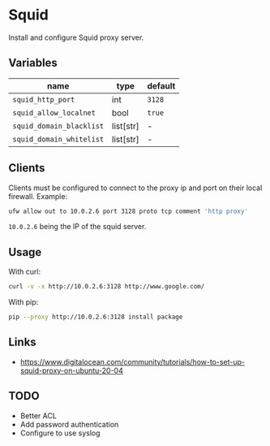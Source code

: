 # Squid

Install and configure Squid proxy server.

## Variables

| name                     | type      | default |
| ------------------------ | --------- | ------- |
| `squid_http_port`        | int       | `3128`  |
| `squid_allow_localnet`   | bool      | `true`  |
| `squid_domain_blacklist` | list[str] | -       |
| `squid_domain_whitelist` | list[str] | -       |

## Clients

Clients must be configured to connect to the proxy ip and port on their local
firewall. Example:

```bash
ufw allow out to 10.0.2.6 port 3128 proto tcp comment 'http proxy'
```

`10.0.2.6` being the IP of the squid server.

## Usage

With curl:

```bash
curl -v -x http://10.0.2.6:3128 http://www.google.com/
```

With pip:

```bash
pip --proxy http://10.0.2.6:3128 install package
```

## Links

-   <https://www.digitalocean.com/community/tutorials/how-to-set-up-squid-proxy-on-ubuntu-20-04>

## TODO

-   Better ACL
-   Add password authentication
-   Configure to use syslog
